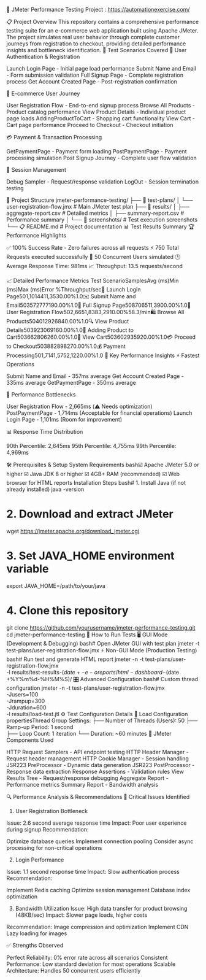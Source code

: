 🚀 JMeter Performance Testing Project : https://automationexercise.com/

📋 Project Overview
This repository contains a comprehensive performance testing suite for an e-commerce web application built using Apache JMeter. The project simulates real user behavior through complete customer journeys from registration to checkout, providing detailed performance insights and bottleneck identification.
🎯 Test Scenarios Covered
🔐 User Authentication & Registration

Launch Login Page - Initial page load performance
Submit Name and Email - Form submission validation
Full Signup Page - Complete registration process
Get Account Created Page - Post-registration confirmation

🛒 E-commerce User Journey

User Registration Flow - End-to-end signup process
Browse All Products - Product catalog performance
View Product Details - Individual product page loads
AddingProductToCart - Shopping cart functionality
View Cart - Cart page performance
Proceed to Checkout - Checkout initiation

💳 Payment & Transaction Processing

GetPaymentPage - Payment form loading
PostPaymentPage - Payment processing simulation
Post Signup Journey - Complete user flow validation

🔄 Session Management

Debug Sampler - Request/response validation
LogOut - Session termination testing

📁 Project Structure
jmeter-performance-testing/
├── 📂 test-plans/
│   └── user-registration-flow.jmx          # Main JMeter test plan
├── 📂 results/
│   ├── aggregate-report.csv                # Detailed metrics
│   ├── summary-report.csv                  # Performance summary
│   └── 📂 screenshots/                     # Test execution screenshots
└── 📋 README.md                            # Project documentation
📊 Test Results Summary
🏆 Performance Highlights

✅ 100% Success Rate - Zero failures across all requests
⚡ 750 Total Requests executed successfully
👥 50 Concurrent Users simulated
🕒 Average Response Time: 981ms
📈 Throughput: 13.5 requests/second

📈 Detailed Performance Metrics
Test ScenarioSamplesAvg (ms)Min (ms)Max (ms)Error %Throughput/sec🚀 Launch Login Page501,1014411,3530.00%1.0✉️ Submit Name and Email503572777190.00%1.0📝 Full Signup Page508706511,3900.00%1.0👤 User Registration Flow502,6651,8383,2910.00%58.3/min🛍️ Browse All Products504012926840.00%1.0🔍 View Product Details503923069160.00%1.0🛒 Adding Product to Cart503662806260.00%1.0👀 View Cart503602935920.00%1.0💳 Proceed to Checkout503882898270.00%1.0💰 Payment Processing501,7141,5752,1220.00%1.0
🎯 Key Performance Insights
⚡ Fastest Operations

Submit Name and Email - 357ms average
Get Account Created Page - 335ms average
GetPaymentPage - 350ms average

🐌 Performance Bottlenecks

User Registration Flow - 2,665ms (⚠️ Needs optimization)
PostPaymentPage - 1,714ms (Acceptable for financial operations)
Launch Login Page - 1,101ms (Room for improvement)

📊 Response Time Distribution

90th Percentile: 2,645ms
95th Percentile: 4,755ms
99th Percentile: 4,969ms

🛠️ Prerequisites & Setup
System Requirements
bash☑️ Apache JMeter 5.0 or higher
☑️ Java JDK 8 or higher
☑️ 4GB+ RAM (recommended)
☑️ Web browser for HTML reports
Installation Steps
bash# 1. Install Java (if not already installed)
java -version

# 2. Download and extract JMeter
wget https://jmeter.apache.org/download_jmeter.cgi

# 3. Set JAVA_HOME environment variable
export JAVA_HOME=/path/to/your/java

# 4. Clone this repository
git clone https://github.com/yourusername/jmeter-performance-testing.git
cd jmeter-performance-testing
🚀 How to Run Tests
🖥️ GUI Mode (Development & Debugging)
bash# Open JMeter GUI with test plan
jmeter -t test-plans/user-registration-flow.jmx
⚡ Non-GUI Mode (Production Testing)
bash# Run test and generate HTML report
jmeter -n -t test-plans/user-registration-flow.jmx \
       -l results/test-results-$(date +%Y%m%d-%H%M%S).jtl \
       -e -o reports/html-dashboard-$(date +%Y%m%d-%H%M%S)/
🎛️ Advanced Configuration
bash# Custom thread configuration
jmeter -n -t test-plans/user-registration-flow.jmx \
       -Jusers=100 \
       -Jrampup=300 \
       -Jduration=600 \
       -l results/load-test.jtl
⚙️ Test Configuration Details
👥 Load Configuration
propertiesThread Group Settings:
├── Number of Threads (Users): 50
├── Ramp-up Period: 1 second  
├── Loop Count: 1 iteration
└── Duration: ~60 minutes
🔧 JMeter Components Used

HTTP Request Samplers - API endpoint testing
HTTP Header Manager - Request header management
HTTP Cookie Manager - Session handling
JSR223 PreProcessor - Dynamic data generation
JSR223 PostProcessor - Response data extraction
Response Assertions - Validation rules
View Results Tree - Request/response debugging
Aggregate Report - Performance metrics
Summary Report - Bandwidth analysis

🔍 Performance Analysis & Recommendations
🚨 Critical Issues Identified
1. User Registration Bottleneck

Issue: 2.6 second average response time
Impact: Poor user experience during signup
Recommendation:

Optimize database queries
Implement connection pooling
Consider async processing for non-critical operations

2. Login Performance

Issue: 1.1 second response time
Impact: Slow authentication process
Recommendation:

Implement Redis caching
Optimize session management
Database index optimization

3. Bandwidth Utilization
Issue: High data transfer for product browsing (48KB/sec)
Impact: Slower page loads, higher costs

Recommendation:
Image compression and optimization
Implement CDN
Lazy loading for images

✅ Strengths Observed

Perfect Reliability: 0% error rate across all scenarios
Consistent Performance: Low standard deviation for most operations
Scalable Architecture: Handles 50 concurrent users efficiently
